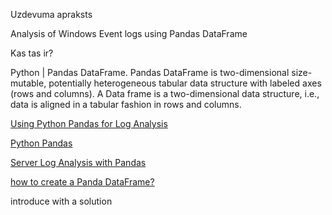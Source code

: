 Uzdevuma apraksts 

Analysis of Windows Event logs using Pandas DataFrame

Kas tas ir? 

Python | Pandas DataFrame. Pandas DataFrame is two-dimensional size-mutable, potentially heterogeneous tabular data structure with labeled axes (rows and columns). A Data frame is a two-dimensional data structure, i.e., data is aligned in a tabular fashion in rows and columns. 

[Using Python Pandas for Log Analysis](https://dzone.com/articles/using-python-pandas-for-log-analysis)

[Python Pandas](https://stackoverflow.com/questions/40305122/log-file-to-pandas-dataframe)

[Server Log Analysis with Pandas](https://www.youtube.com/watch?v=MbflVr-MBm0) 

[how to create a Panda DataFrame?](https://realpython.com/pandas-dataframe/#creating-a-pandas-dataframe)

introduce with a solution 

